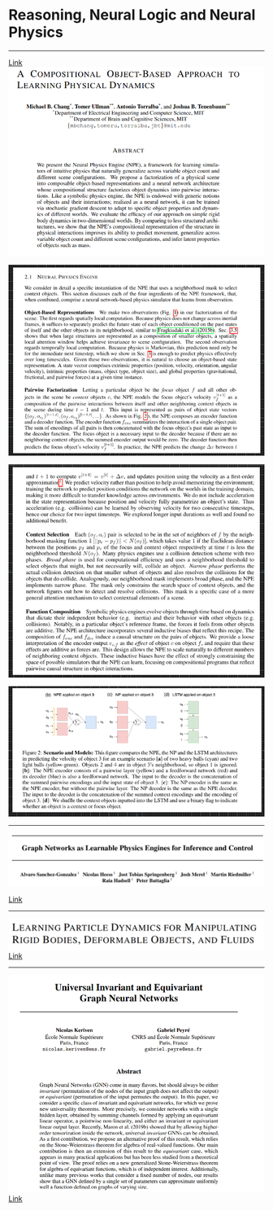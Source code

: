 # Reasoning, Neural Logic and Neural Physics 

---
[Link](https://arxiv.org/pdf/1612.00341.pdf)
![](2020-07-22-00-42-26.png)

![](2020-07-21-06-03-46.png)

![](2020-07-21-06-04-40.png)

![](2020-07-21-06-04-57.png)

---


![](2020-07-22-00-35-19.png)

[Link](https://arxiv.org/pdf/1806.01242.pdf)

---

![](2020-07-22-00-37-56.png)
[Link](https://arxiv.org/pdf/1810.01566.pdf)


---

![](2020-07-22-00-40-15.png)
[Link](http://papers.nips.cc/paper/8931-universal-invariant-and-equivariant-graph-neural-networks.pdf)